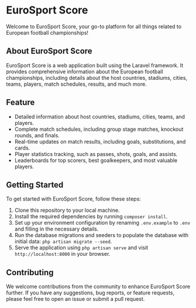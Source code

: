# EuroSport Score

Welcome to EuroSport Score, your go-to platform for all things related to European football championships!

## About EuroSport Score

EuroSport Score is a web application built using the Laravel framework. It provides comprehensive information about the European football championships, including details about the host countries, stadiums, cities, teams, players, match schedules, results, and much more.

## Feature

- Detailed information about host countries, stadiums, cities, teams, and players.
- Complete match schedules, including group stage matches, knockout rounds, and finals.
- Real-time updates on match results, including goals, substitutions, and cards.
- Player statistics tracking, such as passes, shots, goals, and assists.
- Leaderboards for top scorers, best goalkeepers, and most valuable players.

## Getting Started

To get started with EuroSport Score, follow these steps:

1. Clone this repository to your local machine.
2. Install the required dependencies by running `composer install`.
3. Set up your environment configuration by renaming `.env.example` to `.env` and filling in the necessary details.
4. Run the database migrations and seeders to populate the database with initial data: `php artisan migrate --seed`.
5. Serve the application using `php artisan serve` and visit `http://localhost:8000` in your browser.

## Contributing

We welcome contributions from the community to enhance EuroSport Score further. If you have any suggestions, bug reports, or feature requests, please feel free to open an issue or submit a pull request.
